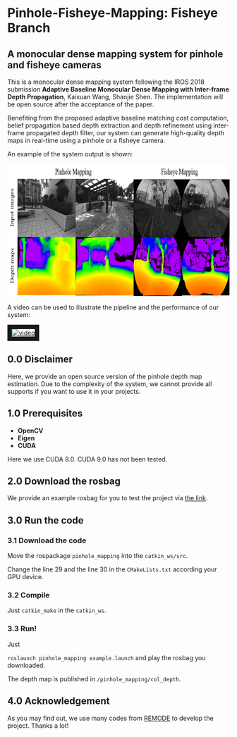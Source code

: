 # Pinhole-Fisheye-Mapping: Fisheye Branch
## A monocular dense mapping system for pinhole and fisheye cameras

This is a monocular dense mapping system following the IROS 2018 submission **Adaptive Baseline Monocular Dense Mapping with Inter-frame Depth Propagation**, Kaixuan Wang, Shaojie Shen. The implementation will be open source after the acceptance of the paper.

Benefiting from the proposed adaptive baseline matching cost computation, belief propagation based depth extraction and depth refinement using inter-frame propagated depth filter, our system can generate high-quality depth maps in real-time using a pinhole or a fisheye camera.

An example of the system output is shown:

<img src="fig/mapping_example.png" alt="mapping example" width = "793" height = "300">

A video can be used to illustrate the pipeline and the performance of our system:

<a href="https://youtu.be/sjxMjsl-fD4" target="_blank"><img src="http://img.youtube.com/vi/sjxMjsl-fD4/0.jpg" 
alt="video" width="480" height="360" border="10" /></a>

## 0.0 Disclaimer

Here, we provide an open source version of the pinhole depth map estimation. Due to the complexity of the system, we cannot provide all supports if you want to use it in your projects.

## 1.0 Prerequisites
+ **OpenCV**
+ **Eigen**
+ **CUDA**

Here we use CUDA 8.0. CUDA 9.0 has not been tested.

## 2.0 Download the rosbag

We provide an example rosbag for you to test the project via [the link](https://www.dropbox.com/s/xuae1kxuulcf11z/open_quadtree_mapping.bag?dl=0).

## 3.0 Run the code

### 3.1 Download the code 

Move the rospackage ```pinhole_mapping``` into the ```catkin_ws/src```.

Change the line 29 and the line 30 in the ```CMakeLists.txt``` according your GPU device.

### 3.2 Compile

Just ```catkin_make``` in the ```catkin_ws```.

### 3.3 Run!

Just

```roslaunch pinhole_mapping example.launch``` and play the rosbag you downloaded.

 The depth map is published in ```/pinhole_mapping/col_depth```.
 
## 4.0 Acknowledgement

As you may find out, we use many codes from [REMODE](https://github.com/uzh-rpg/rpg_open_remode) to develop the project. Thanks a lot!